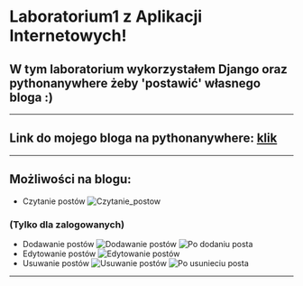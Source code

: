 # Laboratorium1 z Aplikacji Internetowych!

## W tym laboratorium wykorzystałem Django oraz pythonanywhere żeby 'postawić' własnego bloga :)
___

## Link do mojego bloga na pythonanywhere: [klik](https://kamil22637.pythonanywhere.com/)
___

## Możliwości na blogu:
+ Czytanie postów 
![Czytanie_postow][po_usunieciu]
### (Tylko dla zalogowanych)
+ Dodawanie postów
![Dodawanie postów][dodawanie]
![Po dodaniu posta][po_dodaniu]
+ Edytowanie postów
![Edytowanie postów][edycja_posta]
+ Usuwanie postów
![Usuwanie postów][czytanie]
![Po usunieciu posta][po_usunieciu]
___

[czytanie]: https://github.com/kamil-pabin/aplikacje-internetowe-22637-195ic/blob/lab1/assets/images/czytanie.png?raw=true "Czytanie postow"
[dodawanie]: https://github.com/kamil-pabin/aplikacje-internetowe-22637-195ic/blob/lab1/assets/images/dodawanie.png?raw=true "Dodawanie postow"
[edycja_posta]: https://github.com/kamil-pabin/aplikacje-internetowe-22637-195ic/blob/lab1/assets/images/edycja_posta.png?raw=true "Edycja posta"
[konkretny_post]: https://github.com/kamil-pabin/aplikacje-internetowe-22637-195ic/blob/lab1/assets/images/konkretny_post.png?raw=true "Konkretny_post"
[po_dodaniu]: https://github.com/kamil-pabin/aplikacje-internetowe-22637-195ic/blob/lab1/assets/images/po_dodaniu.png?raw=true "Po dodaniu"
[po_usunieciu]: https://github.com/kamil-pabin/aplikacje-internetowe-22637-195ic/blob/lab1/assets/images/po_usunieciu.png?raw=true "Po usunieciu"


